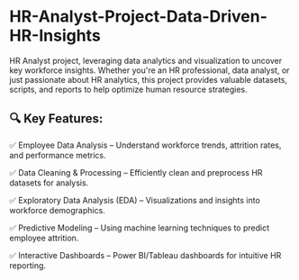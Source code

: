 # HR-Analyst-Project-Data-Driven-HR-Insights
HR Analyst project, leveraging data analytics and visualization to uncover key workforce insights. Whether you're an HR professional, data analyst, or just passionate about HR analytics, this project provides valuable datasets, scripts, and reports to help optimize human resource strategies.

## 🔍 Key Features:
✅ Employee Data Analysis – Understand workforce trends, attrition rates, and performance metrics.

✅ Data Cleaning & Processing – Efficiently clean and preprocess HR datasets for analysis.

✅ Exploratory Data Analysis (EDA) – Visualizations and insights into workforce demographics.

✅ Predictive Modeling – Using machine learning techniques to predict employee attrition.

✅ Interactive Dashboards – Power BI/Tableau dashboards for intuitive HR reporting.
